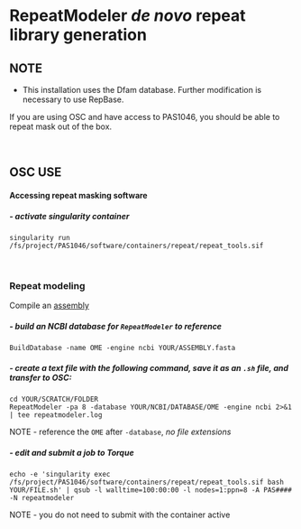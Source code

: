 # RepeatModeler *de novo* repeat library generation

## NOTE
- This installation uses the Dfam database. Further modification is necessary to use RepBase.

If you are using OSC and have access to PAS1046, you should be able to repeat mask out of the box.

<br />

## OSC USE
#### Accessing repeat masking software
##### - activate singularity container
```
singularity run /fs/project/PAS1046/software/containers/repeat/repeat_tools.sif
```

<br />

### Repeat modeling
Compile an [assembly](https://gitlab.com/xonq/tutorials/-/blob/master/spades.md)

##### - build an NCBI database for `RepeatModeler` to reference
```
BuildDatabase -name OME -engine ncbi YOUR/ASSEMBLY.fasta
```

##### - create a text file with the following command, save it as an `.sh` file, and transfer to OSC:

```
cd YOUR/SCRATCH/FOLDER
RepeatModeler -pa 8 -database YOUR/NCBI/DATABASE/OME -engine ncbi 2>&1 | tee repeatmodeler.log
```
NOTE - reference the `OME` after `-database`, *no file extensions*

##### - edit and submit a job to Torque
```
echo -e 'singularity exec /fs/project/PAS1046/software/containers/repeat/repeat_tools.sif bash YOUR/FILE.sh' | qsub -l walltime=100:00:00 -l nodes=1:ppn=8 -A PAS#### -N repeatmodeler
```
NOTE - you do not need to submit with the container active

